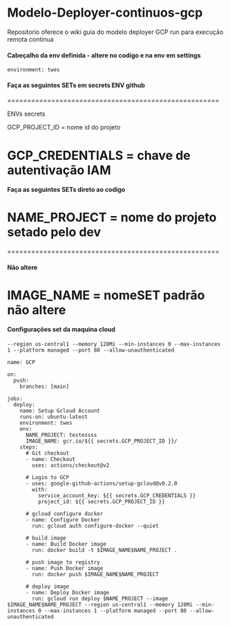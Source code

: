 # Modelo-Deployer-continuos-gcp
Repositorio oferece o wiki guia do modelo deployer GCP run para execução remota continua

#### Cabeçalho da env definida - altere no codigo e na env em settings

```
environment: twes
```

#### Faça as seguintes SETs em secrets ENV github

=====================================================

ENVs secrets

GCP_PROJECT_ID = nome id do projeto

GCP_CREDENTIALS = chave de autentivação IAM
=====================================================

#### Faça as seguintes SETs direto ao codigo

NAME_PROJECT = nome do projeto setado pelo dev
=====================================================

=====================================================

#### Não altere

IMAGE_NAME = nomeSET padrão não altere
=====================================================

#### Configurações set da maquina cloud
```
--region us-central1 --memory 128Mi --min-instances 0 --max-instances 1 --platform managed --port 80 --allow-unauthenticated
```

```
name: GCP

on:
  push:
    branches: [main]

jobs:
  deploy:
    name: Setup Gcloud Account
    runs-on: ubuntu-latest
    environment: twes
    env:
      NAME_PROJECT: testessss
      IMAGE_NAME: gcr.io/${{ secrets.GCP_PROJECT_ID }}/
    steps:
      # Git checkout
      - name: Checkout
        uses: actions/checkout@v2

      # Login to GCP
      - uses: google-github-actions/setup-gcloud@v0.2.0
        with:
          service_account_key: ${{ secrets.GCP_CREDENTIALS }}
          project_id: ${{ secrets.GCP_PROJECT_ID }}

      # gcloud configure docker
      - name: Configure Docker
        run: gcloud auth configure-docker --quiet

      # build image
      - name: Build Docker image
        run: docker build -t $IMAGE_NAME$NAME_PROJECT .

      # push image to registry
      - name: Push Docker image
        run: docker push $IMAGE_NAME$NAME_PROJECT

      # deploy image
      - name: Deploy Docker image
        run: gcloud run deploy $NAME_PROJECT --image $IMAGE_NAME$NAME_PROJECT --region us-central1 --memory 128Mi --min-instances 0 --max-instances 1 --platform managed --port 80 --allow-unauthenticated
``` 
